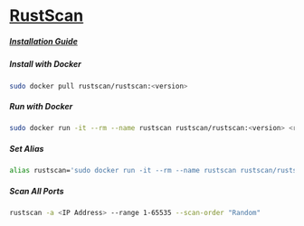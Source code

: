 # [RustScan](https://github.com/RustScan/RustScan)

##### [Installation Guide](https://github.com/RustScan/RustScan/wiki/Installation-Guide)

##### Install with Docker
```bash
sudo docker pull rustscan/rustscan:<version>
```

##### Run with Docker
```bash
sudo docker run -it --rm --name rustscan rustscan/rustscan:<version> <rustscan arguments here> <ip address to scan>
```

##### Set Alias
```bash
alias rustscan='sudo docker run -it --rm --name rustscan rustscan/rustscan:<version>'
```

##### Scan All Ports
```bash
rustscan -a <IP Address> --range 1-65535 --scan-order "Random"
```